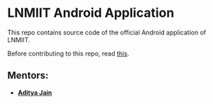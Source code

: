 # LNMIIT Android Application

This repo contains source code of the official Android application of LNMIIT.

Before contributing to this repo, read [this](CONTRIBUTING.md).

## Mentors: 
- **[Aditya Jain](https://github.com/jainadit27)**

